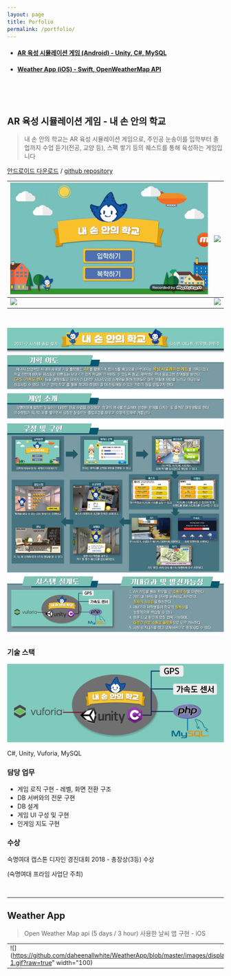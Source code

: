 ```yaml
---
layout: page
title: Porfolio
permalink: /portfolio/
---
```


- #### [AR 육성 시뮬레이션 게임 (Android) - Unity, C#, MySQL](https://github.com/daheenallwhite/ARSimulationGame_SnowFlake)

- #### [Weather App (iOS) - Swift, OpenWeatherMap API](https://github.com/daheenallwhite/WeatherApp) 

&nbsp;

&nbsp;



## AR 육성 시뮬레이션 게임 - 내 손 안의 학교

> 내 손 안의 학교는 AR 육성 시뮬레이션 게임으로, 주인공 눈송이를 입학부터 졸업까지 수업 듣기(전공, 교양 등), 스펙 쌓기 등의 퀘스트를 통해 육성하는 게임입니다

[안드로이드 다운로드](https://drive.google.com/file/d/14NRzxCzf0J_nB12_KM2Y3GC7UpI6zfTg/view?usp=sharing) / [github repository](https://github.com/daheenallwhite/ARSimulationGame_SnowFlake)

| ![](https://github.com/daheenallwhite/ARSimulationGame_SnowFlake/blob/master/images/start.gif?raw=true) | ![](https://github.com/daheenallwhite/ARSimulationGame_SnowFlake/blob/master/images/monster.gif?raw=true) |
| ------------------------------------------------------------ | ------------------------------------------------------------ |
| ![](https://github.com/daheenallwhite/ARSimulationGame_SnowFlake/blob/master/images/classroom.gif?raw=true) | ![](https://github.com/daheenallwhite/ARSimulationGame_SnowFlake/blob/master/images/toeic-monster.gif?raw=true) |

&nbsp;

![](https://github.com/daheenallwhite/ARSimulationGame_SnowFlake/blob/master/images/poster.png?raw=true)

### 기술 스택

![](https://github.com/daheenallwhite/ARSimulationGame_SnowFlake/blob/master/images/stack-brief.png?raw=true)

C#, Unity, Vuforia, MySQL

### 담당 업무

- 게임 로직 구현 - 레벨, 화면 전환 구조
- DB 서버와의 전문 구현 
- DB 설계
- 게임 UI 구성 및 구현
- 인게임 지도 구현

### 수상

숙명여대 캡스톤 디자인 경진대회 2018 - 총장상(3등) 수상

(숙명여대 프라임 사업단 주최)

&nbsp;

---

## Weather App

>  Open Weather Map api (5 days / 3 hour) 사용한 날씨 앱 구현 - iOS

|                                                              |                                                              |                                                              |
| ------------------------------------------------------------ | ------------------------------------------------------------ | ------------------------------------------------------------ |
| ![](https://github.com/daheenallwhite/WeatherApp/blob/master/images/display-1.gif?raw=true" width="100) | ![](https://github.com/daheenallwhite/WeatherApp/blob/master/images/display-2.gif?raw=true) | ![](https://github.com/daheenallwhite/WeatherApp/blob/master/images/display-3.gif?raw=true) |

&nbsp;



&nbsp;